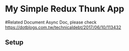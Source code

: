 # My Simple Redux Thunk App

#Related Document 
Async Doc, please check
https://dotblogs.com.tw/technicaldebt/2017/06/10/113432



## Setup

